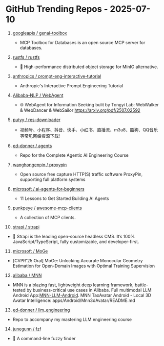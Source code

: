 # GitHub Trending Repos - 2025-07-10

1. [googleapis /    genai-toolbox](https://github.com/googleapis/genai-toolbox)
   - MCP Toolbox for Databases is an open source MCP server for databases.

2. [rustfs /    rustfs](https://github.com/rustfs/rustfs)
   - 🚀 High-performance distributed object storage for MinIO alternative.

3. [anthropics /    prompt-eng-interactive-tutorial](https://github.com/anthropics/prompt-eng-interactive-tutorial)
   - Anthropic's Interactive Prompt Engineering Tutorial

4. [Alibaba-NLP /    WebAgent](https://github.com/Alibaba-NLP/WebAgent)
   - 🌐 WebAgent for Information Seeking bulit by Tongyi Lab: WebWalker & WebDancer & WebSailor https://arxiv.org/pdf/2507.02592

5. [putyy /    res-downloader](https://github.com/putyy/res-downloader)
   - 视频号、小程序、抖音、快手、小红书、直播流、m3u8、酷狗、QQ音乐等常见网络资源下载!

6. [ed-donner /    agents](https://github.com/ed-donner/agents)
   - Repo for the Complete Agentic AI Engineering Course

7. [wanghongenpin /    proxypin](https://github.com/wanghongenpin/proxypin)
   - Open source free capture HTTP(S) traffic software ProxyPin, supporting full platform systems

8. [microsoft /    ai-agents-for-beginners](https://github.com/microsoft/ai-agents-for-beginners)
   - 11 Lessons to Get Started Building AI Agents

9. [punkpeye /    awesome-mcp-clients](https://github.com/punkpeye/awesome-mcp-clients)
   - A collection of MCP clients.

10. [strapi /    strapi](https://github.com/strapi/strapi)
   - 🚀 Strapi is the leading open-source headless CMS. It’s 100% JavaScript/TypeScript, fully customizable, and developer-first.

11. [microsoft /    MoGe](https://github.com/microsoft/MoGe)
   - [CVPR'25 Oral] MoGe: Unlocking Accurate Monocular Geometry Estimation for Open-Domain Images with Optimal Training Supervision

12. [alibaba /    MNN](https://github.com/alibaba/MNN)
   - MNN is a blazing fast, lightweight deep learning framework, battle-tested by business-critical use cases in Alibaba. Full multimodal LLM Android App:[MNN-LLM-Android](./apps/Android/MnnLlmChat/README.md). MNN TaoAvatar Android - Local 3D Avatar Intelligence: apps/Android/Mnn3dAvatar/README.md

13. [ed-donner /    llm_engineering](https://github.com/ed-donner/llm_engineering)
   - Repo to accompany my mastering LLM engineering course

14. [junegunn /    fzf](https://github.com/junegunn/fzf)
   - 🌸 A command-line fuzzy finder


